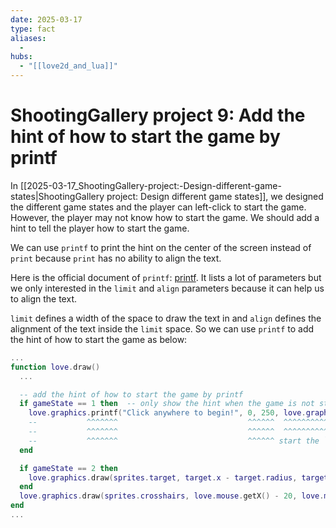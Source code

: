 ```yaml
---
date: 2025-03-17
type: fact
aliases:
  -
hubs:
  - "[[love2d_and_lua]]"
---
```


# ShootingGallery project 9: Add the hint of how to start the game by printf

In [[2025-03-17_ShootingGallery-project:-Design-different-game-states|ShootingGallery project: Design different game states]], we designed the different game states and the player can left-click to start the game. However, the player may not know how to start the game. We should add a hint to tell the player how to start the game.

We can use `printf` to print the hint on the center of the screen instead of `print` because `print` has no ability to align the text.

Here is the official document of `printf`: [printf](https://love2d.org/wiki/love.graphics.printf). It lists a lot of parameters but we only interested in the `limit` and `align` parameters because it can help us to align the text.

`limit` defines a width of the space to draw the text in and `align` defines the alignment of the text inside the `limit` space. So we can use `printf` to add the hint of how to start the game as below:

```lua
...
function love.draw()
  ...

  -- add the hint of how to start the game by printf
  if gameState == 1 then  -- only show the hint when the game is not started
    love.graphics.printf("Click anywhere to begin!", 0, 250, love.graphics.getWidth(), "center")
    --           ^^^^^^^                             ^^^^^^  ^^^^^^^^^^^^^^^^^^^^^^^^  ^^^^^^^^ align the text in the center of `limit` space
    --           ^^^^^^^                             ^^^^^^  ^^^^^^^^^^^^^^^^^^^^^^^^ set the width of the `limit` space to the width of the screen
    --           ^^^^^^^                             ^^^^^^ start the `limit` space from the left of the screen and 250 pixels from the top of the screen
  end

  if gameState == 2 then
    love.graphics.draw(sprites.target, target.x - target.radius, target.y - target.radius)
  end
  love.graphics.draw(sprites.crosshairs, love.mouse.getX() - 20, love.mouse.getY() - 20)
end
...

```

